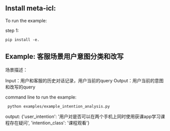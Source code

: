 ## Install meta-icl: 

To run the example: 

step 1: 
```angular2html
pip install -e.
```


## Example: 客服场景用户意图分类和改写
场景描述：

Input：用户和客服的历史对话记录，用户当前的query
Output：用户当前的意图和改写的query

command line to run the example:

```angular2html
 python examples/example_intention_analysis.py
```


output: {'user_intention': '用户对是否可以在两个手机上同时使用获课app学习课程存在疑问', 'intention_class': '课程观看'}






